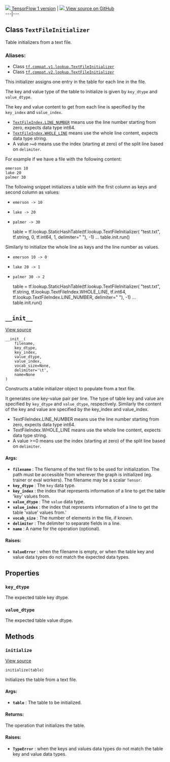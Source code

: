 [ ![](https://tensorflow.google.cn/images/tf_logo_32px.png) TensorFlow 1
version](/versions/r1.15/api_docs/python/tf/lookup/TextFileInitializer) |  [
![](https://tensorflow.google.cn/images/GitHub-Mark-32px.png) View source on
GitHub
](https://github.com/tensorflow/tensorflow/blob/r2.0/tensorflow/python/ops/lookup_ops.py#L497-L675)  
---|---  
  
## Class `TextFileInitializer`

Table initializers from a text file.

### Aliases:

  * Class [`tf.compat.v1.lookup.TextFileInitializer`](/api_docs/python/tf/lookup/TextFileInitializer)
  * Class [`tf.compat.v2.lookup.TextFileInitializer`](/api_docs/python/tf/lookup/TextFileInitializer)

This initializer assigns one entry in the table for each line in the file.

The key and value type of the table to initialize is given by `key_dtype` and
`value_dtype`.

The key and value content to get from each line is specified by the
`key_index` and `value_index`.

  * [`TextFileIndex.LINE_NUMBER`](https://tensorflow.google.cn/api_docs/python/tf/lookup/TextFileIndex#LINE_NUMBER) means use the line number starting from zero, expects data type int64.
  * [`TextFileIndex.WHOLE_LINE`](https://tensorflow.google.cn/api_docs/python/tf/lookup/TextFileIndex#WHOLE_LINE) means use the whole line content, expects data type string.
  * A value `>=0` means use the index (starting at zero) of the split line based on `delimiter`.

For example if we have a file with the following content:

    
    
    emerson 10
    lake 20
    palmer 30
    

The following snippet initializes a table with the first column as keys and
second column as values:

  * `emerson -> 10`
  * `lake -> 20`
  * `palmer -> 30`

    
    
    table = tf.lookup.StaticHashTable(tf.lookup.TextFileInitializer(
        "test.txt", tf.string, 0, tf.int64, 1, delimiter=" "), -1)
    ...
    table.init.run()
    

Similarly to initialize the whole line as keys and the line number as values.

  * `emerson 10 -> 0`
  * `lake 20 -> 1`
  * `palmer 30 -> 2`

    
    
    table = tf.lookup.StaticHashTable(tf.lookup.TextFileInitializer(
        "test.txt", tf.string, tf.lookup.TextFileIndex.WHOLE_LINE,
        tf.int64, tf.lookup.TextFileIndex.LINE_NUMBER, delimiter=" "), -1)
    ...
    table.init.run()
    

## `__init__`

[View
source](https://github.com/tensorflow/tensorflow/blob/r2.0/tensorflow/python/ops/lookup_ops.py#L552-L632)

    
    
    __init__(
        filename,
        key_dtype,
        key_index,
        value_dtype,
        value_index,
        vocab_size=None,
        delimiter='\t',
        name=None
    )
    

Constructs a table initializer object to populate from a text file.

It generates one key-value pair per line. The type of table key and value are
specified by `key_dtype` and `value_dtype`, respectively. Similarly the
content of the key and value are specified by the key_index and value_index.

  * TextFileIndex.LINE_NUMBER means use the line number starting from zero, expects data type int64.
  * TextFileIndex.WHOLE_LINE means use the whole line content, expects data type string.
  * A value >=0 means use the index (starting at zero) of the split line based on `delimiter`.

#### Args:

  * **`filename`** : The filename of the text file to be used for initialization. The path must be accessible from wherever the graph is initialized (eg. trainer or eval workers). The filename may be a scalar `Tensor`.
  * **`key_dtype`** : The `key` data type.
  * **`key_index`** : the index that represents information of a line to get the table 'key' values from.
  * **`value_dtype`** : The `value` data type.
  * **`value_index`** : the index that represents information of a line to get the table 'value' values from.'
  * **`vocab_size`** : The number of elements in the file, if known.
  * **`delimiter`** : The delimiter to separate fields in a line.
  * **`name`** : A name for the operation (optional).

#### Raises:

  * **`ValueError`** : when the filename is empty, or when the table key and value data types do not match the expected data types.

## Properties

### `key_dtype`

The expected table key dtype.

### `value_dtype`

The expected table value dtype.

## Methods

### `initialize`

[View
source](https://github.com/tensorflow/tensorflow/blob/r2.0/tensorflow/python/ops/lookup_ops.py#L634-L660)

    
    
    initialize(table)
    

Initializes the table from a text file.

#### Args:

  * **`table`** : The table to be initialized.

#### Returns:

The operation that initializes the table.

#### Raises:

  * **`TypeError`** : when the keys and values data types do not match the table key and value data types.

